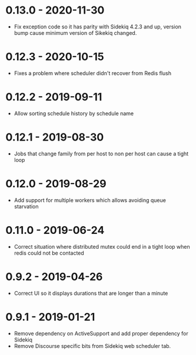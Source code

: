 # 0.13.0 - 2020-11-30

- Fix exception code so it has parity with Sidekiq 4.2.3 and up, version bump cause
minimum version of Sikekiq changed.

# 0.12.3 - 2020-10-15

- Fixes a problem where scheduler didn't recover from Redis flush

# 0.12.2 - 2019-09-11

- Allow sorting schedule history by schedule name

# 0.12.1 - 2019-08-30

- Jobs that change family from per host to non per host can cause a tight loop

# 0.12.0 - 2019-08-29

- Add support for multiple workers which allows avoiding queue starvation

# 0.11.0 - 2019-06-24

- Correct situation where distributed mutex could end in a tight loop when
 redis could not be contacted

# 0.9.2 - 2019-04-26

- Correct UI so it displays durations that are longer than a minute

# 0.9.1 - 2019-01-21

- Remove dependency on ActiveSupport and add proper dependency for Sidekiq
- Remove Discourse specific bits from Sidekiq web scheduler tab.
